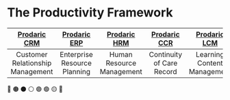 # The Productivity Framework
| [Prodaric CRM](https://es.coderic.org/CRM) | [Prodaric ERP](https://es.coderic.org/ERP) | [Prodaric HRM](https://es.coderic.org/HRM) | [Prodaric CCR](https://es.coderic.org/CCR) | [Prodaric LCM](https://es.coderic.org/LCM) | [Prodaric CMS](https://es.coderic.org/CMS) |
|:---:	|:---:	|:---:	|:---:	|:---:	|:---:	|
| Customer Relationship Management	| Enterprise Resource Planning	| Human Resource Management	| Continuity of Care Record	| Learning Content Management	| Content Management System	|

🔴 🟠 ⚫ ⚪ 🟣 🟢 🟡 🔵
